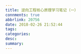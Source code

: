 ```yaml
---
title: 逆向工程核心原理学习笔记（一）
connments: true
abbrlink: 20756
date: 2018-02-26 21:52:44
tags:
categories:
desc:
summary:
---
```

